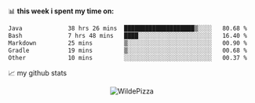 📊 **this week i spent my time on:**
<!--START_SECTION:waka-->

```txt
Java             38 hrs 26 mins  ████████████████████▒░░░░   80.68 %
Bash             7 hrs 48 mins   ████░░░░░░░░░░░░░░░░░░░░░   16.40 %
Markdown         25 mins         ▒░░░░░░░░░░░░░░░░░░░░░░░░   00.90 %
Gradle           19 mins         ▒░░░░░░░░░░░░░░░░░░░░░░░░   00.68 %
Other            10 mins         ░░░░░░░░░░░░░░░░░░░░░░░░░   00.37 %
```

<!--END_SECTION:waka-->


📈 my github stats

<p align="center"> <img src="https://github-readme-stats.vercel.app/api?username=WildePizza&show_icons=true&theme=gotham" alt="WildePizza" />




